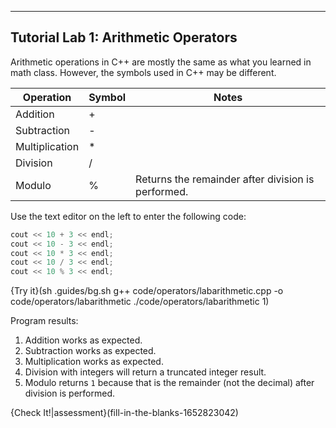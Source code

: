 ---

## Tutorial Lab 1: Arithmetic Operators

Arithmetic operations in C++ are mostly the same as what you learned in math class. However, the symbols used in C++ may be different.

|Operation|Symbol|Notes|
|---------|------|-----|
|Addition | + | |
|Subtraction | - | |
|Multiplication | * | |
|Division | / | |
|Modulo | % | Returns the remainder after division is performed.|

Use the text editor on the left to enter the following code:

```c++
cout << 10 + 3 << endl;
cout << 10 - 3 << endl;
cout << 10 * 3 << endl;
cout << 10 / 3 << endl;
cout << 10 % 3 << endl;
```

{Try it}(sh .guides/bg.sh g++ code/operators/labarithmetic.cpp -o code/operators/labarithmetic ./code/operators/labarithmetic 1)

Program results:
1) Addition works as expected.
2) Subtraction works as expected.
3) Multiplication works as expected.
4) Division with integers will return a truncated integer result.
5) Modulo returns `1` because that is the remainder (not the decimal) after division is performed.

{Check It!|assessment}(fill-in-the-blanks-1652823042)
